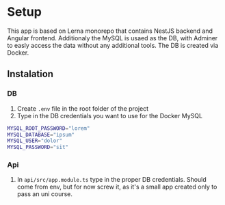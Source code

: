 # Setup

This app is based on Lerna monorepo that contains NestJS backend and Angular frontend. Additionaly the MySQL is usaed as the DB, with Adminer to easly access the data without any additional tools. The DB is created via Docker.

## Instalation

### DB

1. Create `.env` file in the root folder of the project
2. Type in the DB credentials you want to use for the Docker MySQL

```bash
MYSQL_ROOT_PASSWORD="lorem"
MYSQL_DATABASE="ipsum"
MYSQL_USER="dolor"
MYSQL_PASSWORD="sit"
```

### Api

1. In `api/src/app.module.ts` type in the proper DB credentials. Should come from env, but for now screw it, as it's a small app created only to pass an uni course.
